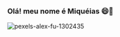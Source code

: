 ### Olá! meu nome é Miquéias 😄👋

![pexels-alex-fu-1302435](https://github.com/Miqcampos/Miqcampos/assets/145502751/b11a647b-1194-440a-9045-ede4ce93893e)



<!--
**Miqcampos/Miqcampos** is a ✨ _special_ ✨ repository because its `README.md` (this file) appears on your GitHub profile.


